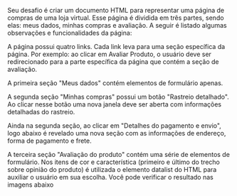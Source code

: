 Seu desafio é criar um documento HTML para representar uma página de compras de uma loja virtual. Esse página é dividida em três partes, sendo elas: meus dados, minhas compras e avaliação. A seguir é listado algumas observações e funcionalidades da página:

A página possui quatro links. Cada link leva para uma seção específica da página. Por exemplo: ao clicar em Avaliar Produto, o usuário deve ser redirecionado para a parte específica da página que contém a seção de avaliação.

A primeira seção "Meus dados" contém elementos de formulário apenas.

A segunda seção "Minhas compras" possui um botão "Rastreio detalhado". Ao clicar nesse botão uma nova janela deve ser aberta com informações detalhadas do rastreio.

Ainda na segunda seção, ao clicar em "Detalhes do pagamento e envio", logo abaixo é revelado uma nova seção com as informações de endereço, forma de pagamento e frete.

A terceira seção "Avaliação do produto" contém uma série de elementos de formulário. Nos itens de cor e característica (primeiro e último do trecho sobre opinião do produto) é utilizada o elemento datalist do HTML para auxiliar o usuário em sua escolha. Você pode verificar o resultado nas imagens abaixo